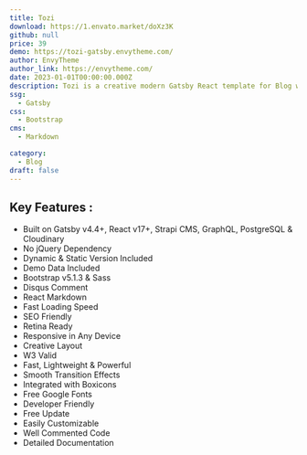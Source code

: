 ```yaml
---
title: Tozi
download: https://1.envato.market/doXz3K
github: null
price: 39
demo: https://tozi-gatsby.envytheme.com/
author: EnvyTheme
author_link: https://envytheme.com/
date: 2023-01-01T00:00:00.000Z
description: Tozi is a creative modern Gatsby React template for Blog website. It contains full niche homepage demo variations with 25+ inner pages.
ssg:
  - Gatsby
css:
  - Bootstrap
cms:
  - Markdown

category:
  - Blog
draft: false
---
```


## Key Features :

- Built on Gatsby v4.4+, React v17+, Strapi CMS, GraphQL, PostgreSQL & Cloudinary
- No jQuery Dependency
- Dynamic & Static Version Included
- Demo Data Included
- Bootstrap v5.1.3 & Sass
- Disqus Comment
- React Markdown
- Fast Loading Speed
- SEO Friendly
- Retina Ready
- Responsive in Any Device
- Creative Layout
- W3 Valid
- Fast, Lightweight & Powerful
- Smooth Transition Effects
- Integrated with Boxicons
- Free Google Fonts
- Developer Friendly
- Free Update
- Easily Customizable
- Well Commented Code
- Detailed Documentation
